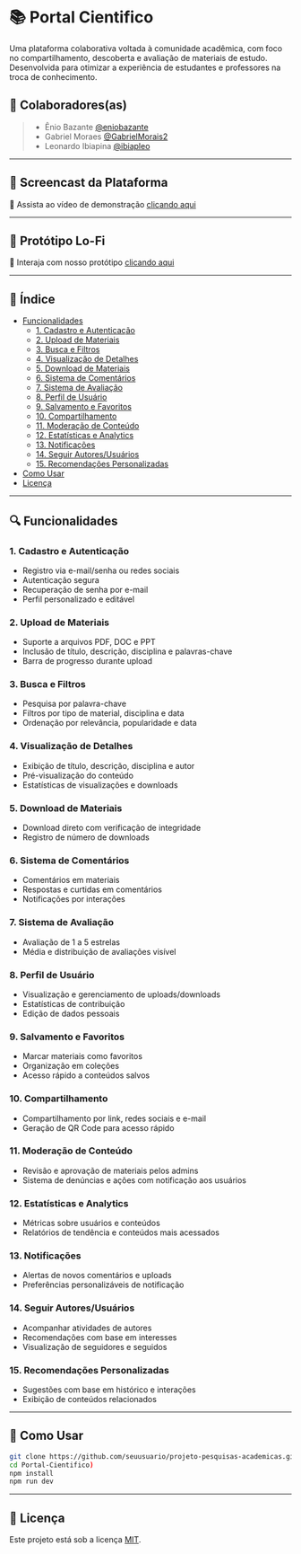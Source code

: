 # 📚 Portal Cientifico

Uma plataforma colaborativa voltada à comunidade acadêmica, com foco no compartilhamento, descoberta e avaliação de materiais de estudo. Desenvolvida para otimizar a experiência de estudantes e professores na troca de conhecimento.

## 👥 Colaboradores(as)

> - Ênio Bazante [@eniobazante](https://github.com/eniobazante)
> - Gabriel Moraes [@GabrielMorais2](https://github.com/GabrielMorais2)
> - Leonardo Ibiapina [@ibiapleo](https://github.com/ibiapleo)


---

## 🎥 Screencast da Plataforma

🔗 Assista ao vídeo de demonstração [clicando aqui](https://youtu.be/szpE2hgFouo)

---

## 🧪 Protótipo Lo-Fi

🔗 Interaja com nosso protótipo [clicando aqui](https://www.figma.com/proto/k5pap6pCHgXMyEZtbNGYUU/Prot%C3%B3tipo-Lo-fi---Portal-Cient%C3%ADfico?node-id=1-28&p=f&t=VVGT05M2aVdpzYf8-0&scaling=scale-down-width&content-scaling=fixed&page-id=0:1&starting-point-node-id=1:28)

---


## 🧭 Índice

- [Funcionalidades](#funcionalidades)
  - [1. Cadastro e Autenticação](#1-cadastro-e-autenticação)
  - [2. Upload de Materiais](#2-upload-de-materiais)
  - [3. Busca e Filtros](#3-busca-e-filtros)
  - [4. Visualização de Detalhes](#4-visualização-de-detalhes)
  - [5. Download de Materiais](#5-download-de-materiais)
  - [6. Sistema de Comentários](#6-sistema-de-comentários)
  - [7. Sistema de Avaliação](#7-sistema-de-avaliação)
  - [8. Perfil de Usuário](#8-perfil-de-usuário)
  - [9. Salvamento e Favoritos](#9-salvamento-e-favoritos)
  - [10. Compartilhamento](#10-compartilhamento)
  - [11. Moderação de Conteúdo](#11-moderação-de-conteúdo)
  - [12. Estatísticas e Analytics](#12-estatísticas-e-analytics)
  - [13. Notificações](#13-notificações)
  - [14. Seguir Autores/Usuários](#14-seguir-autoresusuários)
  - [15. Recomendações Personalizadas](#15-recomendações-personalizadas)
- [Como Usar](#como-usar)
- [Licença](#licença)

---

## 🔍 Funcionalidades

### 1. Cadastro e Autenticação
- Registro via e-mail/senha ou redes sociais
- Autenticação segura
- Recuperação de senha por e-mail
- Perfil personalizado e editável

### 2. Upload de Materiais
- Suporte a arquivos PDF, DOC e PPT
- Inclusão de título, descrição, disciplina e palavras-chave
- Barra de progresso durante upload

### 3. Busca e Filtros
- Pesquisa por palavra-chave
- Filtros por tipo de material, disciplina e data
- Ordenação por relevância, popularidade e data

### 4. Visualização de Detalhes
- Exibição de título, descrição, disciplina e autor
- Pré-visualização do conteúdo
- Estatísticas de visualizações e downloads

### 5. Download de Materiais
- Download direto com verificação de integridade
- Registro de número de downloads

### 6. Sistema de Comentários
- Comentários em materiais
- Respostas e curtidas em comentários
- Notificações por interações

### 7. Sistema de Avaliação
- Avaliação de 1 a 5 estrelas
- Média e distribuição de avaliações visível

### 8. Perfil de Usuário
- Visualização e gerenciamento de uploads/downloads
- Estatísticas de contribuição
- Edição de dados pessoais

### 9. Salvamento e Favoritos
- Marcar materiais como favoritos
- Organização em coleções
- Acesso rápido a conteúdos salvos

### 10. Compartilhamento
- Compartilhamento por link, redes sociais e e-mail
- Geração de QR Code para acesso rápido

### 11. Moderação de Conteúdo
- Revisão e aprovação de materiais pelos admins
- Sistema de denúncias e ações com notificação aos usuários

### 12. Estatísticas e Analytics
- Métricas sobre usuários e conteúdos
- Relatórios de tendência e conteúdos mais acessados

### 13. Notificações
- Alertas de novos comentários e uploads
- Preferências personalizáveis de notificação

### 14. Seguir Autores/Usuários
- Acompanhar atividades de autores
- Recomendações com base em interesses
- Visualização de seguidores e seguidos

### 15. Recomendações Personalizadas
- Sugestões com base em histórico e interações
- Exibição de conteúdos relacionados

---

## 🚀 Como Usar

```bash
git clone https://github.com/seuusuario/projeto-pesquisas-academicas.git](https://github.com/Portal-Cientifico/Portal-Cientifico)
cd Portal-Cientifico)
npm install
npm run dev
```

---

## 📝 Licença

Este projeto está sob a licença [MIT](https://opensource.org/licenses/MIT).
